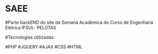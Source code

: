 # SAEE

#Parte backEND do site da Semana Acadẽmica do Curso de Engenharia Elétrica IFSUL- PELOTAS

#Tecnologias utilizadas:

#PHP 
#JQUERY
  #AJAX
#CSS
#HTML

